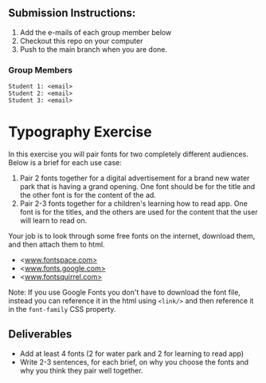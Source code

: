 ## Submission Instructions:
1. Add the e-mails of each group member below
2. Checkout this repo on your computer
3. Push to the main branch when you are done.

### Group Members
```
Student 1: <email>
Student 2: <email>
Student 3: <email>
```

# Typography Exercise

In this exercise you will pair fonts for two completely different audiences. Below is a brief for each use case:

1. Pair 2 fonts together for a digital advertisement for a brand new water park that is having a grand opening. One font should be for the title and the other font is for the content of the ad.
2. Pair 2-3 fonts together for a children's learning how to read app. One font is for the titles, and the others are used for the content that the user will learn to read on.

Your job is to look through some free fonts on the internet, download them, and then attach them to html. 

- <www.fontspace.com>
- <www.fonts.google.com>
- <www.fontsquirrel.com>

Note: If you use Google Fonts you don't have to download the font file, instead you can reference it in the html using `<link/>` and then reference it in the `font-family` CSS property. 

## Deliverables

- Add at least 4 fonts (2 for water park and 2 for learning to read app)
- Write 2-3 sentences, for each brief, on why you choose the fonts and why you think they pair well together. 

